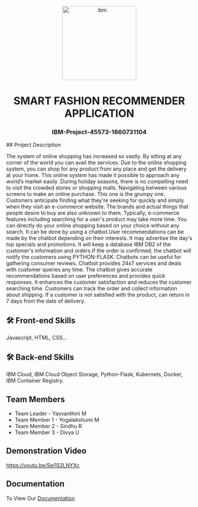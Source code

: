 <div align= "center">
<img scr="https://upload.wikimedia.org/wikipedia/commons/5/51/IBM_logo.svg" align="center" alt="ibm" Width="200"/>

<h1>SMART FASHION RECOMMENDER APPLICATION</h1>

<h3>IBM-Project-45573-1660731104</h3>
</div>
## Project Description

The system of online shopping has increased so vastly. By sitting at any corner of the world you can avail the services. Due to the online shopping system, you can shop for any product from any place and get the delivery at your home. This online system has made it possible to approach any world’s market easily .During holiday seasons, there is no compelling need to visit the crowded stores or shopping malls. Navigating between various screens to make an online purchase. This one is the grumpy one. Customers anticipate finding what they're seeking for quickly and simply when they visit an e-commerce website. The brands and actual things that people desire to buy are also unknown to them. Typically, e-commerce features including searching for a user's product may take more time. You can directly do your online shopping based on your choice without any search. It can be done by using a chatbot.User recommendations can be made by the chatbot depending on their interests. It may advertise the day's top specials and promotions. It will keep a database IBM DB2 of the customer's information and orders.If the order is confirmed, the chatbot will notify the customers using PYTHON-FLASK. Chatbots can be useful for gathering consumer reviews. Chatbot provides 24x7 services and deals with customer queries any time. The chatbot gives accurate recommendations based on user preferences and provides quick responses. It enhances the customer satisfaction and reduces the customer searching time. Customers can track the order and collect information about shipping.  If a customer is not satisfied with the product, can return in 7 days from the date of delivery.
## 🛠  Front-end Skills
Javascript, HTML, CSS...


## 🛠 Back-end Skills

IBM Cloud, IBM Cloud Object Storage, Python-Flask, Kubernets, Docker, IBM Container Registry. 


## Team Members
- Team Leader   - Yasvanthini M
- Team Member 1 - Yogalakshumi M
- Team Member 2 - Sindhu R
- Team Member 3 - Divya U
## Demonstration Video

https://youtu.be/5eI152LNYXc


## Documentation

To View Our [Documentation](https://drive.google.com/file/d/1LyJzV3dfFYRp0EHV0PZtdoXnW3BEn7fz/view?usp=drivesdk)

